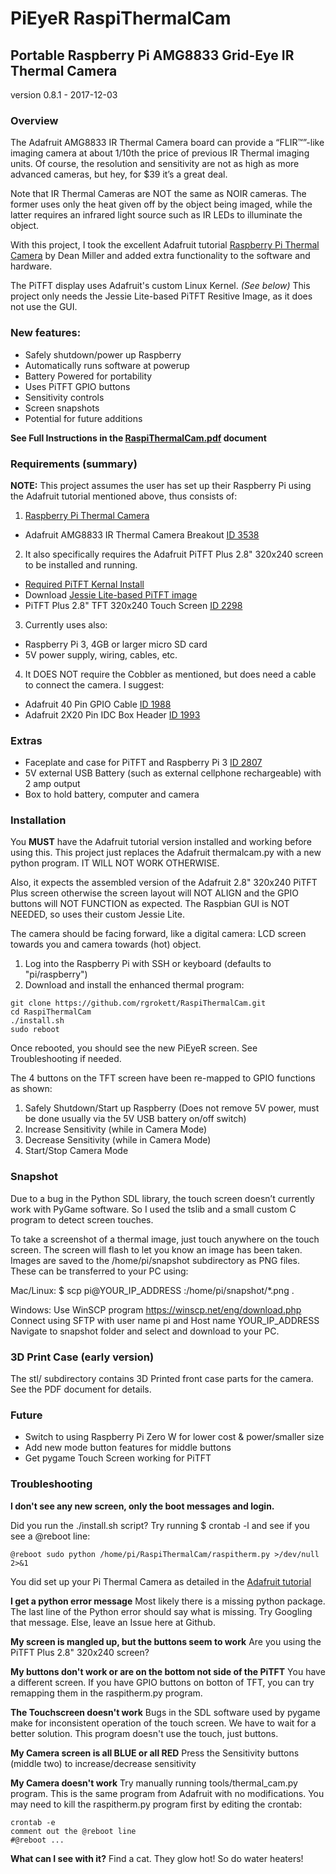 # PiEyeR RaspiThermalCam
## Portable Raspberry Pi AMG8833 Grid-Eye IR Thermal Camera

version 0.8.1 - 2017-12-03

### Overview
The Adafruit AMG8833 IR Thermal Camera board can provide a “FLIR™”-like imaging camera at about 1/10th the price of previous IR Thermal imaging units.  Of course, the resolution and sensitivity are not as high as more advanced cameras, but hey, for $39 it’s a great deal.  

Note that IR Thermal Cameras are NOT the same as NOIR cameras. The former uses only the heat given off by the object being imaged, while the latter requires an infrared light source such as IR LEDs to illuminate the object. 

With this project, I took the excellent Adafruit tutorial [Raspberry Pi Thermal Camera](https://learn.adafruit.com/adafruit-amg8833-8x8-thermal-camera-sensor/raspberry-pi-thermal-camera) by Dean Miller and added extra functionality to the software and hardware.

The PiTFT display uses Adafruit's custom Linux Kernel. *(See below)* This project only needs the Jessie Lite-based PiTFT Resitive Image, as it does not use the GUI.

### New features:
- Safely shutdown/power up Raspberry
- Automatically runs software at powerup
- Battery Powered for portability
- Uses PiTFT GPIO buttons
- Sensitivity controls
- Screen snapshots
- Potential for future additions


**See Full Instructions in the [RaspiThermalCam.pdf](https://github.com/rgrokett/RaspiThermalCam/raw/master/RaspiThermalCam.pdf) document**



### Requirements (summary)
**NOTE:** This project assumes the user has set up their Raspberry Pi using the Adafruit tutorial mentioned above, thus consists of:
1. [Raspberry Pi Thermal Camera](https://learn.adafruit.com/adafruit-amg8833-8x8-thermal-camera-sensor/raspberry-pi-thermal-camera) 
- Adafruit AMG8833 IR Thermal Camera Breakout [ID 3538](https://www.adafruit.com/product/3538)
2. It also specifically requires the Adafruit PiTFT Plus 2.8" 320x240 screen to be installed and running. 
- [Required PiTFT Kernal Install](https://learn.adafruit.com/adafruit-pitft-28-inch-resistive-touchscreen-display-raspberry-pi/easy-install)
- Download [Jessie Lite-based PiTFT image ](https://s3.amazonaws.com/adafruit-raspberry-pi/2016-10-18-pitft-28r-lite.zip)
- PiTFT Plus 2.8" TFT 320x240 Touch Screen [ID 2298](https://www.adafruit.com/product/2298)
3. Currently uses also:
- Raspberry Pi 3, 4GB or larger micro SD card
- 5V power supply, wiring, cables, etc.
4. It DOES NOT require the Cobbler as mentioned, but does need a cable to connect the camera. I suggest:
- Adafruit 40 Pin GPIO Cable [ID 1988](https://www.adafruit.com/product/1988)
- Adafruit 2X20 Pin IDC Box Header [ID 1993](https://www.adafruit.com/product/1993)

### Extras
- Faceplate and case for PiTFT and Raspberry Pi 3 [ID 2807](https://www.adafruit.com/product/2807)
- 5V external USB Battery (such as external cellphone rechargeable) with 2 amp output
- Box to hold battery, computer and camera 

### Installation
You **MUST** have the Adafruit tutorial version installed and working before using this. This project just replaces the Adafruit thermalcam.py with a new python program. IT WILL NOT WORK OTHERWISE. 

Also, it expects the assembled version of the Adafruit 2.8" 320x240 PiTFT Plus screen otherwise the screen layout will NOT ALIGN and the GPIO buttons will NOT FUNCTION as expected. The Raspbian GUI is NOT NEEDED, so uses their custom Jessie Lite. 

The camera should be facing forward, like a digital camera: LCD screen towards you and camera towards (hot) object. 

1. Log into the Raspberry Pi with SSH or keyboard (defaults to "pi/raspberry")
2. Download and install the enhanced thermal program:
```
git clone https://github.com/rgrokett/RaspiThermalCam.git
cd RaspiThermalCam
./install.sh
sudo reboot
```

Once rebooted, you should see the new PiEyeR screen. See Troubleshooting if needed.  

The 4 buttons on the TFT screen have been re-mapped to GPIO functions as shown:

1. Safely Shutdown/Start up Raspberry (Does not remove 5V power, must be done usually via the 5V USB battery on/off switch)
2. Increase Sensitivity (while in Camera Mode)
3. Decrease Sensitivity (while in Camera Mode)
4. Start/Stop Camera Mode

### Snapshot
Due to a bug in the Python SDL library, the touch screen doesn’t currently work with PyGame software.  So I used the tslib and a small custom C program to detect screen touches.

To take a screenshot of a thermal image, just touch anywhere on the touch screen.  The screen will flash to let you know an image has been taken.
Images are saved to the /home/pi/snapshot subdirectory as  PNG files. These can be transferred to your PC using:

Mac/Linux:
$ scp pi@YOUR_IP_ADDRESS :/home/pi/snapshot/*.png .

Windows:
Use WinSCP program https://winscp.net/eng/download.php
Connect using SFTP with user name pi and Host name YOUR_IP_ADDRESS
Navigate to snapshot folder and select and download to your PC.

### 3D Print Case (early version)
The stl/ subdirectory contains 3D Printed front case parts for the camera. See the PDF document for details.


### Future 
- Switch to using Raspberry Pi Zero W for lower cost & power/smaller size
- Add new mode button features for middle buttons
- Get pygame Touch Screen working for PiTFT


### Troubleshooting

**I don't see any new screen, only the boot messages and login.** 

Did you run the ./install.sh script? 
Try running $ crontab -l and see if you see a @reboot line:
```
@reboot sudo python /home/pi/RaspiThermalCam/raspitherm.py >/dev/null 2>&1
``` 
You did set up your Pi Thermal Camera as detailed in the [Adafruit tutorial](https://learn.adafruit.com/adafruit-amg8833-8x8-thermal-camera-sensor/raspberry-pi-thermal-camera) 

**I get a python error message**
Most likely there is a missing python package. The last line of the Python error should say what is missing. Try Googling that message.
Else, leave an Issue here at Github.

**My screen is mangled up, but the buttons seem to work**
Are you using the PiTFT Plus 2.8" 320x240 screen?  

**My buttons don't work or are on the bottom not side of the PiTFT**
You have a different screen. If you have GPIO buttons on botton of TFT, you can try remapping them in the raspitherm.py program.

**The Touchscreen doesn't work**
Bugs in the SDL software used by pygame make for inconsistent operation of the touch screen. We have to wait for a better solution. This program doesn't use the touch, just buttons.

**My Camera screen is all BLUE or all RED**
Press the Sensitivity buttons (middle two) to increase/decrease sensitivity

**My Camera doesn't work**
Try manually running tools/thermal_cam.py program. This is the same program from Adafruit with no modifications.
You may need to kill the raspitherm.py program first by editing the crontab:
```
crontab -e
comment out the @reboot line
#@reboot ...
```
**What can I see with it?**
Find a cat. They glow hot!
So do water heaters!
